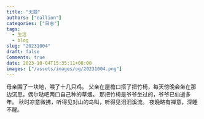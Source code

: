 ```yaml
---
title: "无题"
authors: ["eallion"]
categories: ["日志"]
tags: 
  - 生活
  - blog
slug: "20231004"
draft: false
Comments: true
date: 2023-10-04T15:35:11+08:00
images: ["/assets/images/og/20231004.png"]
---
```


母亲围了一块地，喂了十几只鸡。
父亲在屋檐口搭了把竹椅，每天傍晚会坐在那边沉思。偶尔哒吧两口自己种的草烟。
那把竹椅是爷爷坐过的，爷爷已仙逝多年。
秋时凉意微拂，听得见对山的鸟叫，听得见汩汩溪流。
夜晚略有禅意，深睡不醒。

